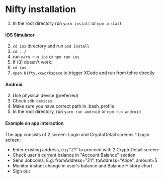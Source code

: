 # Nifty installation
1. In the root directory run `yarn install` or `npm install`

#### iOS Simulator
2.  `cd ios` directory and run `pod install`
3. `cd ../`
3.  run `yarn run ios` or `npm run ios`
4. If (3) doesn't work: 
  1. `cd ios`
  2. `open Nifty.xcworkspace` to trigger XCode and run from tehre directly

#### Android
2. Use physical device (preferred)
3. Check `adb devices`
4. Make sure you have correct path in .bash_profile
5. In the root directory, run `yarn run android` or `npm run android`


#### Example on app interaction
The app consists of 2 screen: Login and CryptoDetail screens
1.Login screen: 
  - Enter existing address, e.g "Z1" to proceed with
2.CryptoDetail screen: 
  - Check user's current balance in "Account Balance" section
  - Send Jobcoins. E.g: fromAddress="Z1", toAddress="Alice", amount=5
  - Monitor instant change in user's balance and Balance History chart
  - Sign out